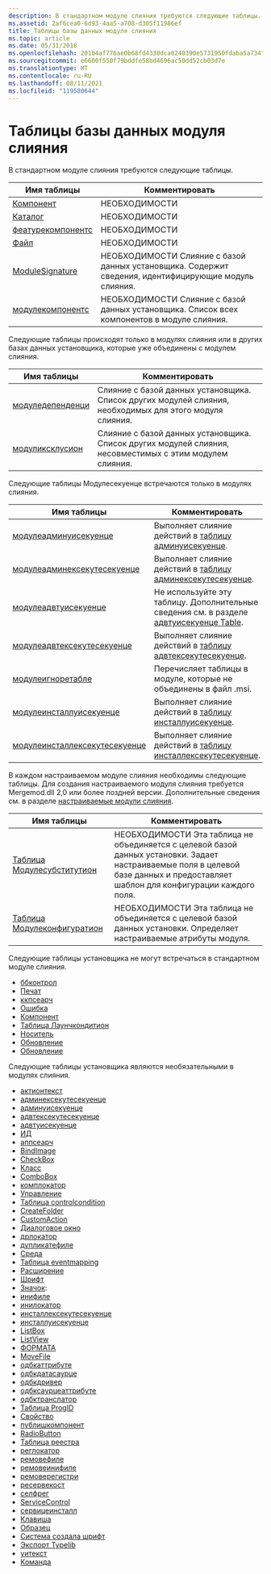 ```yaml
---
description: В стандартном модуле слияния требуются следующие таблицы.
ms.assetid: 2af6cea0-6d93-4aa5-a708-d305f11986ef
title: Таблицы базы данных модуля слияния
ms.topic: article
ms.date: 05/31/2018
ms.openlocfilehash: 201b4af776ae0b68fd4330dca8240390e5731950fdaba5a734f48d887db5be84
ms.sourcegitcommit: e6600f550f79bddfe58bd4696ac50dd52cb03d7e
ms.translationtype: MT
ms.contentlocale: ru-RU
ms.lasthandoff: 08/11/2021
ms.locfileid: "119580644"
---
```

# <a name="merge-module-database-tables"></a>Таблицы базы данных модуля слияния

В стандартном модуле слияния требуются следующие таблицы.



| Имя таблицы                                       | Комментировать                                                                                          |
|--------------------------------------------------|--------------------------------------------------------------------------------------------------|
| [Компонент](component-table.md)                 | НЕОБХОДИМОСТИ                                                                                       |
| [Каталог](directory-table.md)                 | НЕОБХОДИМОСТИ                                                                                       |
| [феатурекомпонентс](featurecomponents-table.md) | НЕОБХОДИМОСТИ                                                                                       |
| [Файл](file-table.md)                           | НЕОБХОДИМОСТИ                                                                                       |
| [ModuleSignature](modulesignature-table.md)     | НЕОБХОДИМОСТИ Слияние с базой данных установщика. Содержит сведения, идентифицирующие модуль слияния. |
| [модулекомпонентс](modulecomponents-table.md)   | НЕОБХОДИМОСТИ Слияние с базой данных установщика. Список всех компонентов в модуле слияния.     |



 

Следующие таблицы происходят только в модулях слияния или в других базах данных установщика, которые уже объединены с модулем слияния.



| Имя таблицы                                     | Комментировать                                                                                                     |
|------------------------------------------------|-------------------------------------------------------------------------------------------------------------|
| [модуледепенденци](moduledependency-table.md) | Слияние с базой данных установщика. Список других модулей слияния, необходимых для этого модуля слияния.                |
| [модуликсклусион](moduleexclusion-table.md)   | Слияние с базой данных установщика. Список других модулей слияния, несовместимых с этим модулем слияния. |



 

Следующие таблицы Модулесекуенце встречаются только в модулях слияния.



| Имя таблицы                                                             | Комментировать                                                                                   |
|------------------------------------------------------------------------|-------------------------------------------------------------------------------------------|
| [модулеадминуисекуенце](moduleadminuisequence-table.md)               | Выполняет слияние действий в [таблицу админуисекуенце](adminuisequence-table.md).               |
| [модулеадминексекутесекуенце](moduleadminexecutesequence-table.md)     | Выполняет слияние действий в [таблицу админексекутесекуенце](adminexecutesequence-table.md).     |
| [модулеадвтуисекуенце](moduleadvtuisequence-table.md)                 | Не используйте эту таблицу. Дополнительные сведения см. в разделе [адвтуисекуенце Table](advtuisequence-table.md). |
| [модулеадвтексекутесекуенце](moduleadvtexecutesequence-table.md)       | Выполняет слияние действий в [таблицу адвтексекутесекуенце](advtexecutesequence-table.md).       |
| [модулеигноретабле](moduleignoretable-table.md)                       | Перечисляет таблицы в модуле, которые не объединены в файл .msi.                        |
| [модулеинсталлуисекуенце](moduleinstalluisequence-table.md)           | Выполняет слияние действий в [таблицу инсталлуисекуенце](installuisequence-table.md).           |
| [модулеинсталлексекутесекуенце](moduleinstallexecutesequence-table.md) | Выполняет слияние действий в [таблицу инсталлексекутесекуенце](installexecutesequence-table.md). |



 

В каждом настраиваемом модуле слияния необходимы следующие таблицы. Для создания настраиваемого модуля слияния требуется Mergemod.dll 2,0 или более поздней версии. Дополнительные сведения см. в разделе [настраиваемые модули слияния](configurable-merge-modules.md).



| Имя таблицы                                                 | Комментировать                                                                                                                                                                                          |
|------------------------------------------------------------|--------------------------------------------------------------------------------------------------------------------------------------------------------------------------------------------------|
| [Таблица Модулесубститутион](modulesubstitution-table.md)   | НЕОБХОДИМОСТИ Эта таблица не объединяется с целевой базой данных установки. Задает настраиваемые поля в целевой базе данных и предоставляет шаблон для конфигурации каждого поля. |
| [Таблица Модулеконфигуратион](moduleconfiguration-table.md) | НЕОБХОДИМОСТИ Эта таблица не объединяется с целевой базой данных установки. Определяет настраиваемые атрибуты модуля.                                                                 |



 

Следующие таблицы установщика не могут встречаться в стандартном модуле слияния.

-   [ббконтрол](bbcontrol-table.md)
-   [Печат](billboard-table.md)
-   [ккпсеарч](ccpsearch-table.md)
-   [Ошибка](error-table.md)
-   [Компонент](feature-table.md)
-   [Таблица Лаунчкондитион](launchcondition-table.md)
-   [Носитель](media-table.md)
-   [Обновление](patch-table.md)
-   [Обновление](upgrade-table.md)

Следующие таблицы установщика являются необязательными в модулях слияния.

-   [актионтекст](actiontext-table.md)
-   [админексекутесекуенце](adminexecutesequence-table.md)
-   [админуисекуенце](adminuisequence-table.md)
-   [адвтексекутесекуенце](advtexecutesequence-table.md)
-   [адвтуисекуенце](advtuisequence-table.md)
-   [ИД](appid-table.md)
-   [аппсеарч](appsearch-table.md)
-   [BindImage](bindimage-table.md)
-   [CheckBox](checkbox-table.md)
-   [Класс](class-table.md)
-   [ComboBox](combobox-table.md)
-   [комплокатор](complocator-table.md)
-   [Управление](control-table.md)
-   [Таблица controlcondition](controlcondition-table.md)
-   [CreateFolder](createfolder-table.md)
-   [CustomAction](customaction-table.md)
-   [Диалоговое окно](dialog-table.md)
-   [дрлокатор](drlocator-table.md)
-   [дупликатефиле](duplicatefile-table.md)
-   [Среда](environment-table.md)
-   [Таблица eventmapping](eventmapping-table.md)
-   [Расширение](extension-table.md)
-   [Шрифт](font-table.md)
-   [Значок](icon-table.md):
-   [инифиле](inifile-table.md)
-   [инилокатор](inilocator-table.md)
-   [инсталлексекутесекуенце](installexecutesequence-table.md)
-   [инсталлуисекуенце](installuisequence-table.md)
-   [ListBox](listbox-table.md)
-   [ListView](listview-table.md)
-   [ФОРМАТА](mime-table.md)
-   [MoveFile](movefile-table.md)
-   [одбкаттрибуте](odbcattribute-table.md)
-   [одбкдатасаурце](odbcdatasource-table.md)
-   [одбкдривер](odbcdriver-table.md)
-   [одбксаурцеаттрибуте](odbcsourceattribute-table.md)
-   [одбктранслатор](odbctranslator-table.md)
-   [Таблица ProgID](progid-table.md)
-   [Свойство](property-table.md)
-   [публишкомпонент](publishcomponent-table.md)
-   [RadioButton](radiobutton-table.md)
-   [Таблица реестра](registry-table.md)
-   [реглокатор](reglocator-table.md)
-   [ремовефиле](removefile-table.md)
-   [ремовеинифиле](removeinifile-table.md)
-   [ремоверегистри](removeregistry-table.md)
-   [ресервекост](reservecost-table.md)
-   [селфрег](selfreg-table.md)
-   [ServiceControl](servicecontrol-table.md)
-   [сервицеинсталл](serviceinstall-table.md)
-   [Клавиша](shortcut-table.md)
-   [Образец](signature-table.md)
-   [Система создала шрифт](textstyle-table.md)
-   [Экспорт Typelib](typelib-table.md)
-   [уитекст](uitext-table.md)
-   [Команда](verb-table.md)

 

 



